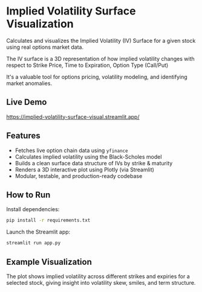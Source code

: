 


# Implied Volatility Surface Visualization

Calculates and visualizes the Implied Volatility (IV) Surface for a given stock using real options market data.

The IV surface is a 3D representation of how implied volatility changes with respect to Strike Price, Time to Expiration, Option Type (Call/Put)

It's a valuable tool for options pricing, volatility modeling, and identifying market anomalies.

## Live Demo

https://implied-volatility-surface-visual.streamlit.app/

## Features

- Fetches live option chain data using `yfinance`
- Calculates implied volatility using the Black-Scholes model
- Builds a clean surface data structure of IVs by strike & maturity
- Renders a 3D interactive plot using Plotly (via Streamlit)
- Modular, testable, and production-ready codebase

## How to Run 

Install dependencies:

```bash
pip install -r requirements.txt
```

Launch the Streamlit app:

```bash
streamlit run app.py
```

## Example Visualization

The plot shows implied volatility across different strikes and expiries for a selected stock, giving insight into volatility skew, smiles, and term structure.
